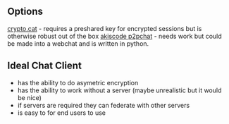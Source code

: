 ## Options

[crypto.cat](https://crypto.cat) - requires a preshared key for
encrypted sessions but is otherwise robust out of the box [akiscode
p2pchat](http://akiscode.com/projects/p2pchat/) - needs work but could
be made into a webchat and is written in python.

## Ideal Chat Client

- has the ability to do asymetric encryption
- has the ability to work without a server (maybe unrealistic but it
  would be nice)
- if servers are required they can federate with other servers
- is easy to for end users to use